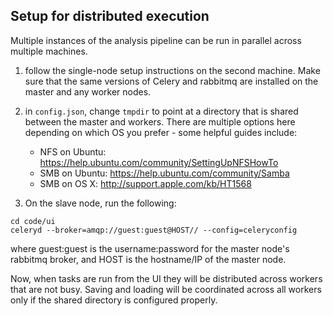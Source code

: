 ## Setup for distributed execution

Multiple instances of the analysis pipeline can be run in parallel across multiple machines.

1. follow the single-node setup instructions on the second machine. Make sure that the same versions of Celery and rabbitmq are installed on the master and any worker nodes.

1. in `config.json`, change `tmpdir` to point at a directory that is shared between the master and workers. There are multiple options here depending on which OS you prefer - some helpful guides include:
   * NFS on Ubuntu: https://help.ubuntu.com/community/SettingUpNFSHowTo
   * SMB on Ubuntu: https://help.ubuntu.com/community/Samba
   * SMB on OS X: http://support.apple.com/kb/HT1568

1. On the slave node, run the following:

```
cd code/ui
celeryd --broker=amqp://guest:guest@HOST// --config=celeryconfig
```

where guest:guest is the username:password for the master node's rabbitmq broker, and HOST is the hostname/IP of the master node.

Now, when tasks are run from the UI they will be distributed across workers that are not busy. Saving and loading will be coordinated across all workers only if the shared directory is configured properly.